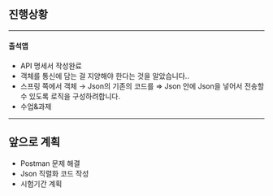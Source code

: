 ## 진행상황
---
#### 출석앱
- API 명세서 작성완료
- 객체를 통신에 담는 걸 지양해야 한다는 것을 알았습니다..
- 스프링 쪽에서 객체 → Json의 기존의 코드를 ⇒ Json 안에 Json을 넣어서 전송할 수 있도록 로직을 구성하려합니다.
- 수업&과제

---
## 앞으로 계획
- Postman 문제 해결
- Json 직렬화 코드 작성
- 시험기간 계획
